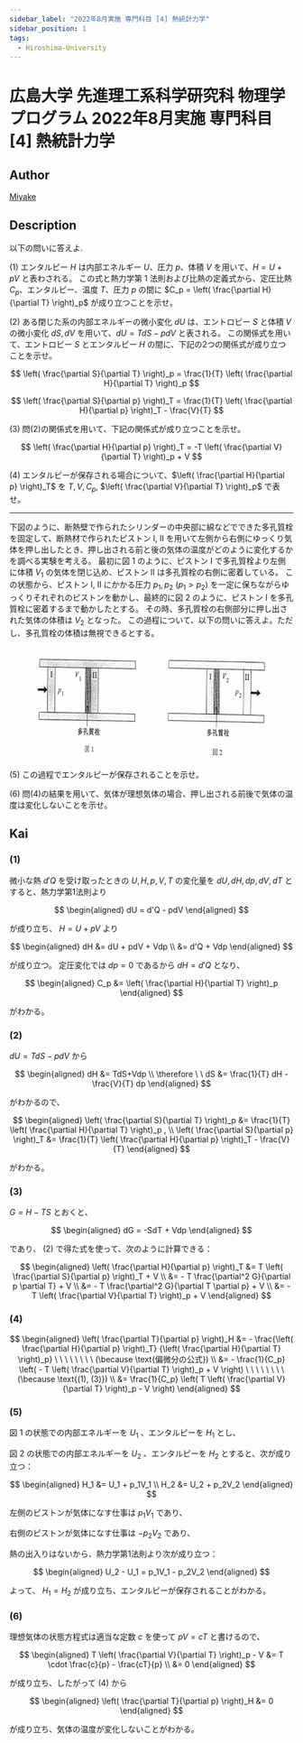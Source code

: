 ```yaml
---
sidebar_label: "2022年8月実施 専門科目 [4] 熱統計力学"
sidebar_position: 1
tags:
  - Hiroshima-University
---
```

# 広島大学 先進理工系科学研究科 物理学プログラム 2022年8月実施 専門科目 \[4\] 熱統計力学

## **Author**
[Miyake](https://miyake.github.io/exams/index.html)

## **Description**
以下の問いに答えよ.

(1) エンタルピー $H$ は内部エネルギー $U$、圧力 $p$、体積 $V$ を用いて、$H = U + pV$ と表わされる。
この式と熱力学第 1 法則および比熱の定義式から、定圧比熱 $C_p$、エンタルピー、温度 $T$、圧力 $p$ の間に $C_p = \left( \frac{\partial H}{\partial T} \right)_p$ が成り立つことを示せ。

(2) ある閉じた系の内部エネルギーの微小変化 $dU$ は、エントロピー $S$ と体積 $V$ の微小変化 $dS, dV$ を用いて、$dU = TdS - pdV$ と表される。
この関係式を用いて、エントロピー $S$ とエンタルピー $H$ の間に、下記の2つの関係式が成り立つことを示せ。

$$
   \left( \frac{\partial S}{\partial T} \right)_p = \frac{1}{T} \left( \frac{\partial H}{\partial T} \right)_p
$$

$$
   \left( \frac{\partial S}{\partial p} \right)_T = \frac{1}{T} \left( \frac{\partial H}{\partial p} \right)_T - \frac{V}{T}
$$

(3) 問(2)の関係式を用いて、下記の関係式が成り立つことを示せ。

$$
   \left( \frac{\partial H}{\partial p} \right)_T = -T \left( \frac{\partial V}{\partial T} \right)_p + V
$$

(4) エンタルピーが保存される場合について、$\left( \frac{\partial H}{\partial p} \right)_T$ を $T, V, C_p$, $\left( \frac{\partial V}{\partial T} \right)_p$ で表せ。

---------

下図のように、断熱壁で作られたシリンダーの中央部に綿などでできた多孔質栓を固定して、断熱材で作られたピストン I, II を用いて左側から右側にゆっくり気体を押し出したとき、押し出される前と後の気体の温度がどのように変化するかを調べる実験を考える。
最初に図 1 のように、ピストン I で多孔質栓より左側に体積 $V_1$ の気体を閉じ込め、ピストン II は多孔質栓の右側に密着している。
この状態から、ピストン I, II にかかる圧力 $p_1, p_2\ (p_1 > p_2)$ を一定に保ちながらゆっくりそれぞれのピストンを動かし、最終的に図 2 のように、ピストン I を多孔質栓に密着するまで動かしたとする。
その時、多孔質栓の右側部分に押し出された気体の体積は $V_2$ となった。
この過程について、以下の問いに答えよ。ただし、多孔質栓の体積は無視できるとする。

<figure style="text-aligned:center;">
  <img src="https://raw.githubusercontent.com/Myyura/the_kai_project_assets/main/kakomonn/hiroshima_university/ASE/phys_202208_4_p1.png" width="600" height="200" alt=""/>
</figure>

(5) この過程でエンタルピーが保存されることを示せ。

(6) 問(4)の結果を用いて、気体が理想気体の場合、押し出される前後で気体の温度は変化しないことを示せ。


## **Kai**
### (1)
微小な熱 $d'Q$ を受け取ったときの $U,H,p,V,T$ の変化量を $dU,dH,dp,dV,dT$
とすると、熱力学第1法則より

$$
  \begin{aligned}
  dU = d'Q - pdV
  \end{aligned}
$$

が成り立ち、 $H=U+pV$ より

$$
  \begin{aligned}
  dH &= dU + pdV + Vdp
  \\
  &= d'Q + Vdp
  \end{aligned}
$$

が成り立つ。
定圧変化では $dp=0$ であるから $dH=d'Q$ となり、

$$
  \begin{aligned}
  C_p
  &= \left( \frac{\partial H}{\partial T} \right)_p
  \end{aligned}
$$

がわかる。

### (2)
$dU=TdS-pdV$ から

$$
  \begin{aligned}
  dH &= TdS+Vdp
  \\
  \therefore \ \ 
  dS &= \frac{1}{T} dH - \frac{V}{T} dp
  \end{aligned}
$$

がわかるので、

$$
  \begin{aligned}
  \left( \frac{\partial S}{\partial T} \right)_p
  &= \frac{1}{T} \left( \frac{\partial H}{\partial T} \right)_p
  ,
  \\
  \left( \frac{\partial S}{\partial p} \right)_T
  &= \frac{1}{T} \left( \frac{\partial H}{\partial p} \right)_T - \frac{V}{T}
  \end{aligned}
$$

がわかる。

### (3)
$G=H-TS$ とおくと、

$$
  \begin{aligned}
  dG = -SdT + Vdp
  \end{aligned}
$$

であり、 (2) で得た式を使って、次のように計算できる：

$$
  \begin{aligned}
  \left( \frac{\partial H}{\partial p} \right)_T
  &= T \left( \frac{\partial S}{\partial p} \right)_T + V
  \\
  &= - T \frac{\partial^2 G}{\partial p \partial T} + V
  \\
  &= - T \frac{\partial^2 G}{\partial T \partial p} + V
  \\
  &= - T \left( \frac{\partial V}{\partial T} \right)_p + V
  \end{aligned}
$$

### (4)

$$
  \begin{aligned}
  \left( \frac{\partial T}{\partial p} \right)_H
  &= - \frac{\left( \frac{\partial H}{\partial p} \right)_T}
  {\left( \frac{\partial H}{\partial T} \right)_p}
  \ \ \ \ \ \ \ \ (\because \text{偏微分の公式})
  \\
  &= - \frac{1}{C_p} \left( - T \left( \frac{\partial V}{\partial T} \right)_p + V \right)
  \ \ \ \ \ \ \ \ (\because \text{(1), (3)})
  \\
  &= \frac{1}{C_p} \left( T \left( \frac{\partial V}{\partial T} \right)_p - V \right)
  \end{aligned}
$$

### (5)
図 1 の状態での内部エネルギーを $U_1$ 、エンタルピーを $H_1$ とし、

図 2 の状態での内部エネルギーを $U_2$ 、エンタルピーを $H_2$ とすると、次が成り立つ：

$$
  \begin{aligned}
  H_1 &= U_1 + p_1V_1
  \\
  H_2 &= U_2 + p_2V_2
  \end{aligned}
$$

左側のピストンが気体になす仕事は $p_1V_1$ であり、

右側のピストンが気体になす仕事は $-p_2V_2$ であり、

熱の出入りはないから、熱力学第1法則より次が成り立つ：

$$
  \begin{aligned}
  U_2 - U_1 = p_1V_1 - p_2V_2
  \end{aligned}
$$

よって、 $H_1=H_2$ が成り立ち、エンタルピーが保存されることがわかる。

### (6)
理想気体の状態方程式は適当な定数 $c$ を使って $pV=cT$ と書けるので、

$$
  \begin{aligned}
  T \left( \frac{\partial V}{\partial T} \right)_p - V
  &= T \cdot \frac{c}{p} - \frac{cT}{p}
  \\
  &= 0
  \end{aligned}
$$

が成り立ち、したがって (4) から

$$
  \begin{aligned}
  \left( \frac{\partial T}{\partial p} \right)_H &= 0
  \end{aligned}
$$

が成り立ち、気体の温度が変化しないことがわかる。